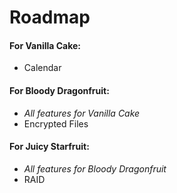 # Roadmap

#### For Vanilla Cake:

- Calendar

#### For Bloody Dragonfruit:

- *All features for Vanilla Cake*
- Encrypted Files

#### For Juicy Starfruit:

- *All features for Bloody Dragonfruit*
- RAID